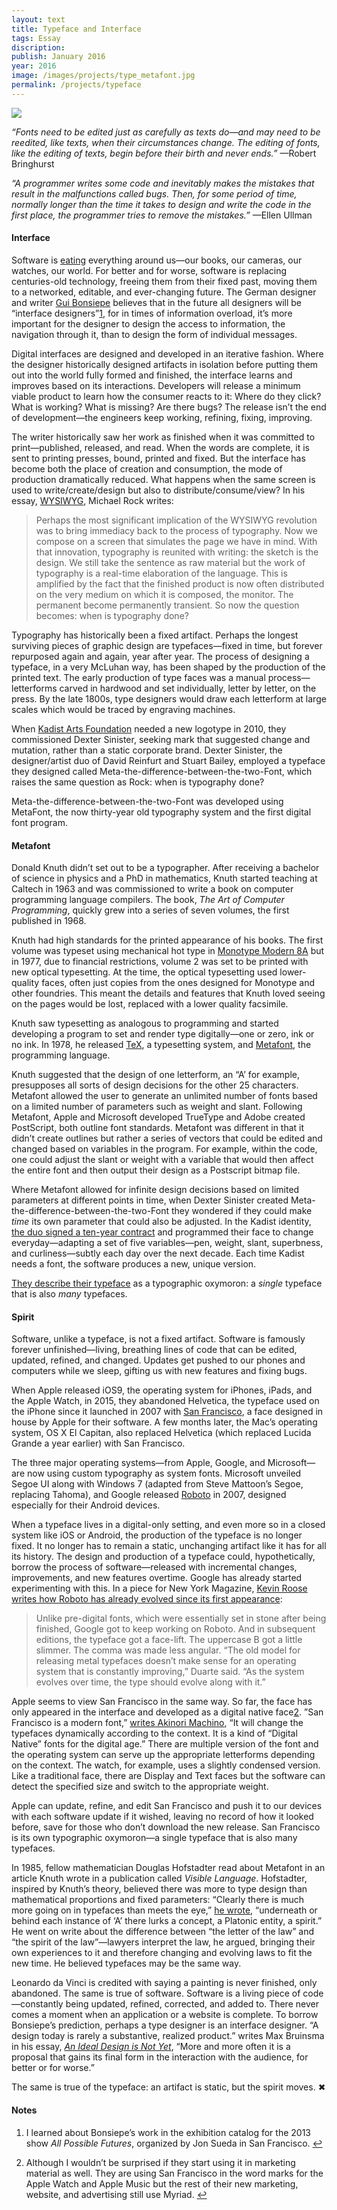 ```yaml
---
layout: text
title: Typeface and Interface
tags: Essay
discription:
publish: January 2016
year: 2016
image: /images/projects/type_metafont.jpg
permalink: /projects/typeface
---
```


<img src="/images/projects/type_metafont.JPG">

<p><em>“Fonts need to be edited just as carefully as texts do—and may need to be reedited, like texts, when their circumstances change. The editing of fonts, like the editing of texts, begin before their birth and never ends.”</em> —Robert Bringhurst</p>

<p><em>“A programmer writes some code and inevitably makes the mistakes that result in the malfunctions called bugs. Then, for some period of time, normally longer than the time it takes to design and write the code in the first place, the programmer tries to remove the mistakes.”</em> —Ellen Ullman</p>


<h4>Interface</h4>
<p>Software is <a href="http://www.wsj.com/news/articles/SB10001424053111903480904576512250915629460">eating</a> everything around us—our books, our cameras, our watches, our world. For better and for worse, software is replacing centuries-old technology, freeing them from their fixed past, moving them to a networked, editable, and ever-changing future. The German designer and writer <a href="https://en.wikipedia.org/wiki/Gui_Bonsiepe">Gui Bonsiepe</a> believes that in the future all designers will be “interface designers”<a id="footnote-1-ref" class="footnote" href="#footnote-1">1</a>, for in times of information overload, it’s more important for the designer to design the access to information, the navigation through it, than to design the form of individual messages.</p>

<p>Digital interfaces are designed and developed in an iterative fashion. Where the designer historically designed artifacts in isolation before putting them out into the world fully formed and finished, the interface learns and improves based on its interactions. Developers will release a minimum viable product to learn how the consumer reacts to it: Where do they click? What is working? What is missing? Are there bugs? The release isn’t the end of development—the engineers keep working, refining, fixing, improving.</p>

<p>The writer historically saw her work as finished when it was committed to print—published, released, and read. When the words are complete, it is sent to printing presses, bound, printed and fixed. But the interface has become both the place of creation and consumption, the mode of production dramatically reduced. What happens when the same screen is used to write/create/design but also to distribute/consume/view? In his essay, <a href="http://2x4.org/ideas/26/wysiwyg/">WYSIWYG</a>, Michael Rock writes:</p>

<blockquote>
<p>Perhaps the most significant implication of the WYSIWYG revolution was to bring immediacy back to the process of typography. Now we compose on a screen that simulates the page we have in mind. With that innovation, typography is reunited with writing: the sketch is the design. We still take the sentence as raw material but the work of typography is a real-time elaboration of the language. This is amplified by the fact that the finished product is now often distributed on the very medium on which it is composed, the monitor. The permanent become permanently transient. So now the question becomes: when is typography done?</p>
</blockquote>

<p>Typography has historically been a fixed artifact. Perhaps the longest surviving pieces of graphic design are typefaces—fixed in time, but forever repurposed again and again, year after year. The process of designing a typeface, in a very McLuhan way, has been shaped by the production of the printed text. The early production of type faces was a manual process—letterforms carved in hardwood and set individually, letter by letter, on the press. By the late 1800s, type designers would draw each letterform at large scales which would be traced by engraving machines.</p>

<p>When <a href="http://www.kadist.org/en">Kadist Arts Foundation</a> needed a new logotype in 2010, they commissioned Dexter Sinister, seeking mark that suggested change and mutation, rather than a static corporate brand. Dexter Sinister, the designer/artist duo of David Reinfurt and Stuart Bailey, employed a typeface they designed called Meta-the-difference-between-the-two-Font, which raises the same question as Rock: when is typography done?</p>

<p>Meta-the-difference-between-the-two-Font was developed using MetaFont, the now thirty-year old typography system and the first digital font program.</p>

<h4>Metafont</h4>
<p>Donald Knuth didn’t set out to be a typographer. After receiving a bachelor of science in physics and a PhD in mathematics, Knuth started teaching at Caltech in 1963 and was commissioned to write a book on computer programming language compilers. The book, <em>The Art of Computer Programming</em>, quickly grew into a series of seven volumes, the first published in 1968.</p>

<p>Knuth had high standards for the printed appearance of his books. The first volume was typeset using mechanical hot type in <a href="https://www.myfonts.com/fonts/mti/monotype-modern/">Monotype Modern 8A</a> but in 1977, due to financial restrictions, volume 2 was set to be printed with new optical typesetting. At the time, the optical typesetting used lower-quality faces, often just copies from the ones designed for Monotype and other foundries. This meant the details and features that Knuth loved seeing on the pages would be lost, replaced with a lower quality facsimile.</p>

<p>Knuth saw typesetting as analogous to programming and started developing a program to set and render type digitally—one or zero, ink or no ink. In 1978, he released <a href="https://www.tug.org/whatis.html">TeX</a>, a typesetting system, and <a href="http://metafont.latex.free.fr">Metafont</a>, the programming language.</p>

<p>Knuth suggested that the design of one letterform, an “A’ for example, presupposes all sorts of design decisions for the other 25 characters. Metafont allowed the user to generate an unlimited number of fonts based on a limited number of parameters such as weight and slant. Following Metafont, Apple and Microsoft developed TrueType and Adobe created PostScript, both outline font standards. Metafont was different in that it didn’t create outlines but rather a series of vectors that could be edited and changed based on variables in the program. For example, within the code, one could adjust the slant or weight with a variable that would then affect the entire font and then output their design as a Postscript bitmap file.</p>

<p>Where Metafont allowed for infinite design decisions based on  limited parameters at different points in time, when Dexter Sinister created Meta-the-difference-between-the-two-Font they wondered if they could make <em>time</em> its own parameter that could also be adjusted. In the Kadist identity, <a href="http://www.kadist.org/en/programs/all/1467">the duo signed a ten-year contract</a> and programmed their face to change everyday—adapting a set of five variables—pen, weight, slant, superbness, and curliness—subtly each day over the next decade. Each time Kadist needs a font, the software produces a new, unique version.</p>
<p><a href="https://vimeo.com/65248695">They describe their typeface</a> as a typographic oxymoron: a <em>single</em> typeface that is also <em>many</em> typefaces.</p>

<h4>Spirit</h4>
<p>Software, unlike a typeface, is not a fixed artifact. Software is famously forever unfinished—living, breathing lines of code that can be edited, updated, refined, and changed. Updates get pushed to our phones and computers while we sleep, gifting us with new features and fixing bugs.</p>

<p>When Apple released iOS9, the operating system for iPhones, iPads, and the Apple Watch, in 2015, they abandoned Helvetica, the typeface used on the iPhone since it launched in 2007 with <a href="https://developer.apple.com/fonts/">San Francisco</a>, a face designed in house by Apple for their software. A few months later, the Mac’s operating system, OS X El Capitan, also replaced Helvetica (which replaced Lucida Grande a year earlier) with San Francisco.</p>

<p>The three major operating systems—from Apple, Google, and Microsoft—are now using custom typography as system fonts. Microsoft unveiled Segoe UI along with Windows 7 (adapted from Steve Mattoon’s Segoe, replacing Tahoma), and Google released <a href="https://www.google.com/design/spec/resources/roboto-noto-fonts.html">Roboto</a> in 2007, designed especially for their Android devices.</p>

<p>When a typeface lives in a digital-only setting, and even more so in a closed system like iOS or Android, the production of the typeface is no longer fixed. It no longer has to remain a static, unchanging artifact like it has for all its history. The design and production of a typeface could, hypothetically, borrow the process of software—released with incremental changes, improvements, and new features overtime. Google has already started experimenting with this. In a piece for New York Magazine, <a href="http://nymag.com/daily/intelligencer/2014/07/google-is-designing-the-font-of-the-future.html">Kevin Roose writes how Roboto has already evolved since its first appearance</a>:</p>

<blockquote>
<p>Unlike pre-digital fonts, which were essentially set in stone after being finished, Google got to keep working on Roboto. And in subsequent editions, the typeface got a face-lift. The uppercase B got a little slimmer. The comma was made less angular. “The old model for releasing metal typefaces doesn’t make sense for an operating system that is constantly improving,” Duarte said. “As the system evolves over time, the type should evolve along with it.”</p>
</blockquote>

<p>Apple seems to view San Francisco in the same way. So far, the face has only appeared in the interface and developed as a digital native face<a id="footnote-2-ref" class="footnote" href="#footnote-2">2</a>. ”San Francisco is a modern font,” <a href="https://medium.com/@mach/the-secret-of-san-francisco-fonts-4b5295d9a745#.frr2y72os">writes Akinori Machino</a>, “It will change the typefaces dynamically according to the context. It is a kind of “Digital Native” fonts for the digital age.” There are multiple version of the font and the operating system can serve up the appropriate letterforms depending on the context. The watch, for example, uses a slightly condensed version. Like a traditional face, there are Display and Text faces but the software can detect the specified size and switch to the appropriate weight.</p>

<p>Apple can update, refine, and edit San Francisco and push it to our devices with each software update if it wished, leaving no record of how it looked before, save for those who don’t download the new release. San Francisco is its own typographic oxymoron—a single typeface that is also many typefaces.</p>

<p>In 1985, fellow mathematician Douglas Hofstadter read about Metafont in an article Knuth wrote in a publication called <em>Visible Language</em>. Hofstadter, inspired by Knuth’s theory, believed there was more to type design than mathematical proportions and fixed parameters: “Clearly there is much more going on in typefaces than meets the eye,” <a href="https://books.google.com/books?id=o8jzWF7rD6oC&amp;pg=PA240&amp;lpg=PA240&amp;dq=douglas+hofstadter+metafont&amp;source=bl&amp;ots=jRAb-sJmjt&amp;sig=emQ6YRMHm1g7q-9epAVxFpnyxb8&amp;hl=en&amp;sa=X&amp;ved=0ahUKEwjBy9rtt5PKAhVGeT4KHXYfAZYQ6AEIIzAB#v=onepage&amp;q=douglas%20hofstadter%20metafont&amp;f=false">he wrote</a>, “underneath or behind each instance of ‘A’ there lurks a concept, a Platonic entity, a spirit.” He went on write about the difference between “the letter of the law” and “the spirit of the law”—lawyers interpret the law, he argued, bringing their own experiences to it and therefore changing and evolving laws to fit the new time. He believed typefaces may be the same way.</p>

<p>Leonardo da Vinci is credited with saying a painting is never finished, only abandoned. The same is true of software. Software is a living piece of code—constantly being updated, refined, corrected, and added to. There never comes a moment when an application or a website is complete. To borrow Bonsiepe’s prediction, perhaps a type designer is an interface designer. “A design today is rarely a substantive, realized product.” writes Max Bruinsma in his essay, <a href="http://maxbruinsma.nl/index1.html?ideal-e.html"><em>An Ideal Design is Not Yet</em></a>, “More and more often it is a proposal that gains its final form in the interaction with the audience, for better or for worse.”</p>
<p>The same is true of the typeface: an artifact is static, but the spirit moves. &#10006;</p>


<!--Footnotes -->
<div class="notes">
<h4>Notes</h4>
<ol>
<li><p id="footnote-1">I learned about Bonsiepe’s work in the exhibition catalog for the 2013 show <em>All Possible Futures</em>, organized by Jon Sueda in San Francisco. <a href="#footnote-1-ref">&#8617</a></p></li>

<li><p id="footnote-2">Although I wouldn’t be surprised if they start using it in marketing material as well. They are using San Francisco in the word marks for the Apple Watch and Apple Music but the rest of their new marketing, website, and advertising still use Myriad. <a href="#footnote-2-ref">&#8617</a></p></li>
</ol>
</div>
